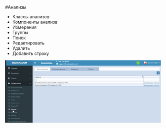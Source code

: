 #Анализы

- Классы анализов
- Компоненты анализа
- Измерения
- Группы
- Поиск
- Редактировать
- Удалить
- Добавить строку

![Image](Image/Analizu.gif)
